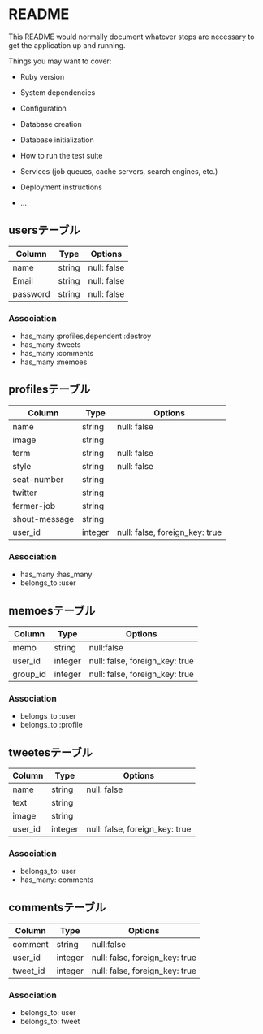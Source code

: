 # README

This README would normally document whatever steps are necessary to get the
application up and running.

Things you may want to cover:

* Ruby version

* System dependencies

* Configuration

* Database creation

* Database initialization

* How to run the test suite

* Services (job queues, cache servers, search engines, etc.)

* Deployment instructions

* ...


## usersテーブル

|Column|Type|Options|
|------|----|-------|
|name|string|null: false|
|Email|string|null: false|
|password|string|null: false|

### Association
- has_many :profiles,dependent :destroy
- has_many :tweets
- has_many :comments
- has_many :memoes

## profilesテーブル

|Column|Type|Options|
|------|----|-------|
|name|string|null: false|
|image|string|
|term|string|null: false|
|style|string|null: false|
|seat-number|string|
|twitter|string|
|fermer-job|string|
|shout-message|string|
|user_id|integer|null: false, foreign_key: true|
### Association
- has_many :has_many
- belongs_to :user

## memoesテーブル

|Column|Type|Options|
|------|----|-------|
|memo|string|null:false|
|user_id|integer|null: false, foreign_key: true|
|group_id|integer|null: false, foreign_key: true|

### Association
- belongs_to :user
- belongs_to :profile

## tweetesテーブル

|Column|Type|Options|
|------|----|-------|
|name|string|null: false|
|text|string|
|image|string|
|user_id|integer|null: false, foreign_key: true|

### Association
- belongs_to: user
- has_many: comments

## commentsテーブル

|Column|Type|Options|
|------|----|-------|
|comment|string|null:false|
|user_id|integer|null: false, foreign_key: true|
|tweet_id|integer|null: false, foreign_key: true|

### Association
- belongs_to: user
- belongs_to: tweet
